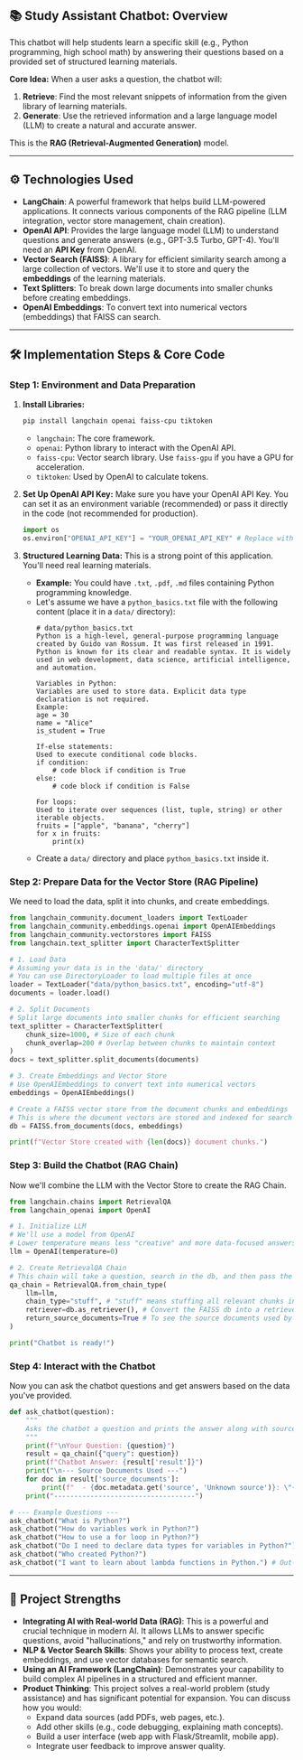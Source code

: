 
## 📚 Study Assistant Chatbot: Overview

This chatbot will help students learn a specific skill (e.g., Python programming, high school math) by answering their questions based on a provided set of structured learning materials.

**Core Idea:**
When a user asks a question, the chatbot will:

1.  **Retrieve**: Find the most relevant snippets of information from the given library of learning materials.
2.  **Generate**: Use the retrieved information and a large language model (LLM) to create a natural and accurate answer.

This is the **RAG (Retrieval-Augmented Generation)** model.

-----

## ⚙️ Technologies Used

  * **LangChain**: A powerful framework that helps build LLM-powered applications. It connects various components of the RAG pipeline (LLM integration, vector store management, chain creation).
  * **OpenAI API**: Provides the large language model (LLM) to understand questions and generate answers (e.g., GPT-3.5 Turbo, GPT-4). You'll need an **API Key** from OpenAI.
  * **Vector Search (FAISS)**: A library for efficient similarity search among a large collection of vectors. We'll use it to store and query the **embeddings** of the learning materials.
  * **Text Splitters**: To break down large documents into smaller chunks before creating embeddings.
  * **OpenAI Embeddings**: To convert text into numerical vectors (embeddings) that FAISS can search.

-----

## 🛠️ Implementation Steps & Core Code

### Step 1: Environment and Data Preparation

1.  **Install Libraries:**

    ```bash
    pip install langchain openai faiss-cpu tiktoken
    ```

      * `langchain`: The core framework.
      * `openai`: Python library to interact with the OpenAI API.
      * `faiss-cpu`: Vector search library. Use `faiss-gpu` if you have a GPU for acceleration.
      * `tiktoken`: Used by OpenAI to calculate tokens.

2.  **Set Up OpenAI API Key:**
    Make sure you have your OpenAI API Key. You can set it as an environment variable (recommended) or pass it directly in the code (not recommended for production).

    ```python
    import os
    os.environ["OPENAI_API_KEY"] = "YOUR_OPENAI_API_KEY" # Replace with your actual API Key
    ```

3.  **Structured Learning Data:**
    This is a strong point of this application. You'll need real learning materials.

      * **Example:** You could have `.txt`, `.pdf`, `.md` files containing Python programming knowledge.
      * Let's assume we have a `python_basics.txt` file with the following content (place it in a `data/` directory):
        ```
        # data/python_basics.txt
        Python is a high-level, general-purpose programming language created by Guido van Rossum. It was first released in 1991.
        Python is known for its clear and readable syntax. It is widely used in web development, data science, artificial intelligence, and automation.

        Variables in Python:
        Variables are used to store data. Explicit data type declaration is not required.
        Example:
        age = 30
        name = "Alice"
        is_student = True

        If-else statements:
        Used to execute conditional code blocks.
        if condition:
            # code block if condition is True
        else:
            # code block if condition is False

        For loops:
        Used to iterate over sequences (list, tuple, string) or other iterable objects.
        fruits = ["apple", "banana", "cherry"]
        for x in fruits:
            print(x)
        ```
      * Create a `data/` directory and place `python_basics.txt` inside it.

### Step 2: Prepare Data for the Vector Store (RAG Pipeline)

We need to load the data, split it into chunks, and create embeddings.

```python
from langchain_community.document_loaders import TextLoader
from langchain_community.embeddings.openai import OpenAIEmbeddings
from langchain_community.vectorstores import FAISS
from langchain.text_splitter import CharacterTextSplitter

# 1. Load Data
# Assuming your data is in the 'data/' directory
# You can use DirectoryLoader to load multiple files at once
loader = TextLoader("data/python_basics.txt", encoding="utf-8")
documents = loader.load()

# 2. Split Documents
# Split large documents into smaller chunks for efficient searching
text_splitter = CharacterTextSplitter(
    chunk_size=1000, # Size of each chunk
    chunk_overlap=200 # Overlap between chunks to maintain context
)
docs = text_splitter.split_documents(documents)

# 3. Create Embeddings and Vector Store
# Use OpenAIEmbeddings to convert text into numerical vectors
embeddings = OpenAIEmbeddings()

# Create a FAISS vector store from the document chunks and embeddings
# This is where the document vectors are stored and indexed for search
db = FAISS.from_documents(docs, embeddings)

print(f"Vector Store created with {len(docs)} document chunks.")
```

### Step 3: Build the Chatbot (RAG Chain)

Now we'll combine the LLM with the Vector Store to create the RAG Chain.

```python
from langchain.chains import RetrievalQA
from langchain_openai import OpenAI

# 1. Initialize LLM
# We'll use a model from OpenAI
# Lower temperature means less "creative" and more data-focused answers
llm = OpenAI(temperature=0)

# 2. Create RetrievalQA Chain
# This chain will take a question, search in the db, and then pass the results to the LLM to generate an answer
qa_chain = RetrievalQA.from_chain_type(
    llm=llm,
    chain_type="stuff", # "stuff" means stuffing all relevant chunks into the LLM's prompt
    retriever=db.as_retriever(), # Convert the FAISS db into a retriever
    return_source_documents=True # To see the source documents used by the LLM
)

print("Chatbot is ready!")
```

### Step 4: Interact with the Chatbot

Now you can ask the chatbot questions and get answers based on the data you've provided.

```python
def ask_chatbot(question):
    """
    Asks the chatbot a question and prints the answer along with source documents.
    """
    print(f"\nYour Question: {question}")
    result = qa_chain({"query": question})
    print(f"Chatbot Answer: {result['result']}")
    print("\n--- Source Documents Used ---")
    for doc in result['source_documents']:
        print(f"  - {doc.metadata.get('source', 'Unknown source')}: \"{doc.page_content[:150]}...\"")
    print("-----------------------------------")

# --- Example Questions ---
ask_chatbot("What is Python?")
ask_chatbot("How do variables work in Python?")
ask_chatbot("How to use a for loop in Python?")
ask_chatbot("Do I need to declare data types for variables in Python?")
ask_chatbot("Who created Python?")
ask_chatbot("I want to learn about lambda functions in Python.") # Out-of-scope question
```

-----

## 💪 Project Strengths

  * **Integrating AI with Real-world Data (RAG)**: This is a powerful and crucial technique in modern AI. It allows LLMs to answer specific questions, avoid "hallucinations," and rely on trustworthy information.
  * **NLP & Vector Search Skills**: Shows your ability to process text, create embeddings, and use vector databases for semantic search.
  * **Using an AI Framework (LangChain)**: Demonstrates your capability to build complex AI pipelines in a structured and efficient manner.
  * **Product Thinking**: This project solves a real-world problem (study assistance) and has significant potential for expansion. You can discuss how you would:
      * Expand data sources (add PDFs, web pages, etc.).
      * Add other skills (e.g., code debugging, explaining math concepts).
      * Build a user interface (web app with Flask/Streamlit, mobile app).
      * Integrate user feedback to improve answer quality.

